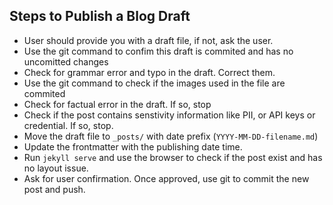 ## Steps to Publish a Blog Draft

* User should provide you with a draft file, if not, ask the user.
* Use the git command to confim this draft is commited and has no uncomitted changes
* Check for grammar error and typo in the draft. Correct them.
* Use the git command to check if the images used in the file are commited
* Check for factual error in the draft. If so, stop
* Check if the post contains senstivity information like PII, or API keys or credential. If so, stop.
* Move the draft file to `_posts/` with date prefix (`YYYY-MM-DD-filename.md`)
* Update the frontmatter with the publishing date time.
* Run `jekyll serve` and use the browser to check if the post exist and has no layout issue. 
* Ask for user confirmation. Once approved, use git to commit the new post and push.
